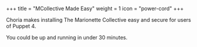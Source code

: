 +++
title = "MCollective Made Easy"
weight = 1
icon = "power-cord"
+++

Choria makes installing The Marionette Collective easy and secure for users of Puppet 4.

You could be up and running in under 30 minutes.
